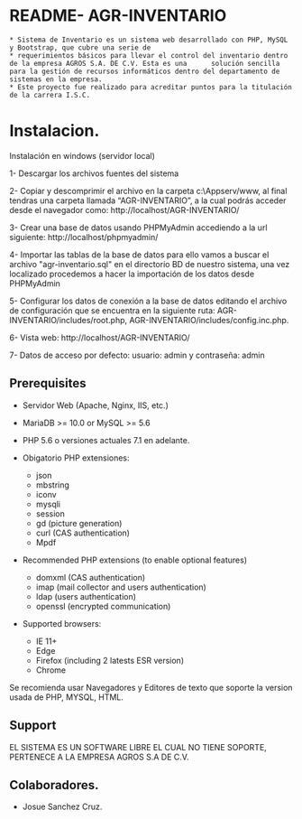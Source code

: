 # README- AGR-INVENTARIO
    * Sistema de Inventario es un sistema web desarrollado con PHP, MySQL y Bootstrap, que cubre una serie de 
    * requerimientos básicos para llevar el control del inventario dentro de la empresa AGROS S.A. DE C.V. Esta es una      solución sencilla para la gestión de recursos informáticos dentro del departamento de sistemas en la empresa.
    * Este proyecto fue realizado para acreditar puntos para la titulación de la carrera I.S.C.


# Instalacion.

Instalación en windows (servidor local)

1- Descargar los archivos fuentes del sistema

2- Copiar y descomprimir el archivo en la carpeta c:\Appserv/www, al final tendras una carpeta llamada “AGR-INVENTARIO”, a la cual podrás acceder desde el navegador como: http://localhost/AGR-INVENTARIO/

3- Crear una base de datos usando PHPMyAdmin accediendo a la url siguiente: http://localhost/phpmyadmin/

4- Importar las tablas de la base de datos para ello vamos a buscar el archivo "agr-inventario.sql" en el directorio BD de nuestro sistema, una vez localizado procedemos a hacer la importación de los datos desde PHPMyAdmin

5- Configurar los datos de conexión a la base de datos editando el archivo de configuración que se encuentra en la siguiente ruta: AGR-INVENTARIO/includes/root.php, AGR-INVENTARIO/includes/config.inc.php.

6- Vista web: http://localhost/AGR-INVENTARIO/

7- Datos de acceso por defecto: usuario: admin y contraseña: admin



## Prerequisites

* Servidor Web (Apache, Nginx, IIS, etc.)
* MariaDB >= 10.0 or MySQL >= 5.6
* PHP 5.6 o versiones actuales 7.1 en adelante.
* Obigatorio PHP extensiones:
    - json
    - mbstring
    - iconv
    - mysqli
    - session
    - gd (picture generation)
    - curl (CAS authentication)
    - Mpdf

* Recommended PHP extensions (to enable optional features)
    - domxml (CAS authentication)
    - imap (mail collector and users authentication)
    - ldap (users authentication)
    - openssl (encrypted communication)

 * Supported browsers:
    - IE 11+
    - Edge
    - Firefox (including 2 latests ESR version)
    - Chrome

Se recomienda usar Navegadores y Editores de texto que soporte la version usada de PHP, MYSQL, HTML.

## Support
EL SISTEMA ES UN SOFTWARE LIBRE EL CUAL NO TIENE SOPORTE, PERTENECE A LA EMPRESA AGROS S.A DE C.V.

## Colaboradores.
* Josue Sanchez Cruz.